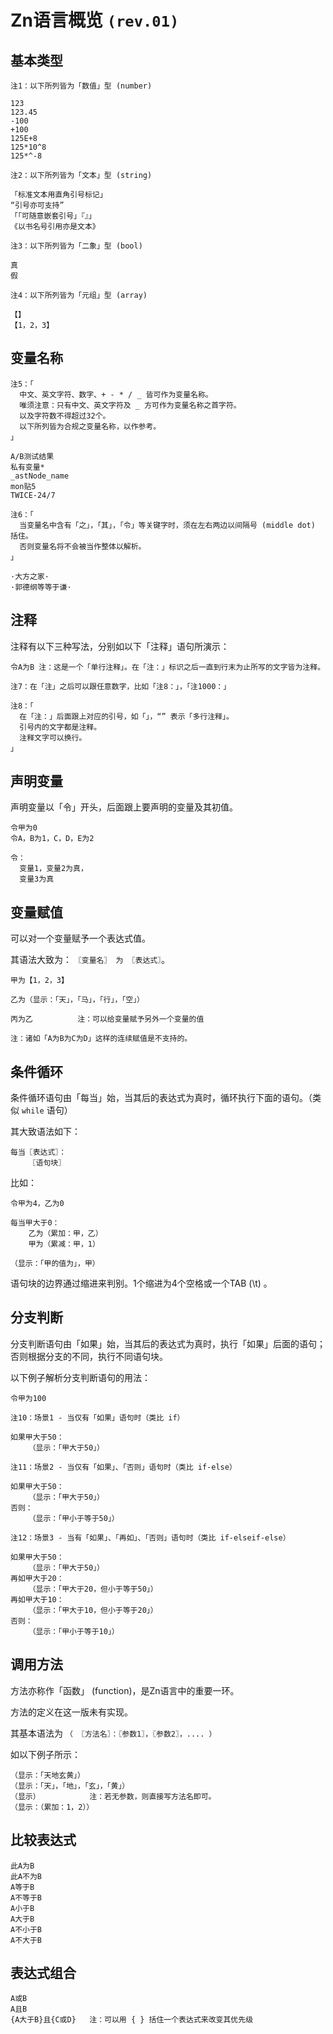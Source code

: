 # Zn语言概览 `(rev.01)`

## 基本类型
```
注1：以下所列皆为「数值」型 (number)

123
123.45
-100
+100
125E+8
125*10^8
125*^-8

注2：以下所列皆为「文本」型 (string)

「标准文本用直角引号标记」
“引号亦可支持”
「「可随意嵌套引号」『』」
《以书名号引用亦是文本》

注3：以下所列皆为「二象」型 (bool)

真
假

注4：以下所列皆为「元组」型 (array)

【】
【1，2，3】
```

## 变量名称
```
注5：「
  中文、英文字符、数字、+ - * / _ 皆可作为变量名称。
  唯须注意：只有中文、英文字符及 _ 方可作为变量名称之首字符。
  以及字符数不得超过32个。
  以下所列皆为合规之变量名称，以作参考。
」

A/B测试结果
私有变量*
_astNode_name
mon贴5
TWICE-24/7

注6：「
  当变量名中含有「之」，「其」，「令」等关键字时，须在左右两边以间隔号 (middle dot) 括住。
  否则变量名将不会被当作整体以解析。
」

·大方之家·
·郭德纲等等于谦·
```

## 注释

注释有以下三种写法，分别如以下「注释」语句所演示：

```
令A为B 注：这是一个「单行注释」。在「注：」标识之后一直到行末为止所写的文字皆为注释。

注7：在「注」之后可以跟任意数字，比如「注8：」，「注1000：」

注8：「
  在「注：」后面跟上对应的引号，如「」，“” 表示「多行注释」。
  引号内的文字都是注释。
  注释文字可以换行。
」
```

## 声明变量

声明变量以「令」开头，后面跟上要声明的变量及其初值。

```
令甲为0
令A，B为1，C，D，E为2

令：
  变量1，变量2为真，
  变量3为真
```

## 变量赋值

可以对一个变量赋予一个表达式值。

其语法大致为： `〖变量名〗 为 〖表达式〗`。

```
甲为【1，2，3】

乙为（显示：「天」，「马」，「行」，「空」）

丙为乙          注：可以给变量赋予另外一个变量的值

注：诸如「A为B为C为D」这样的连续赋值是不支持的。
```

## 条件循环

条件循环语句由「每当」始，当其后的表达式为真时，循环执行下面的语句。（类似 `while` 语句）

其大致语法如下：

```
每当〖表达式〗：
    〖语句块〗
```

比如：

```
令甲为4，乙为0

每当甲大于0：
    乙为（累加：甲，乙）
    甲为（累减：甲，1）

（显示：「甲的值为」，甲）
```

语句块的边界通过缩进来判别。1个缩进为4个空格或一个TAB (\t) 。

## 分支判断

分支判断语句由「如果」始，当其后的表达式为真时，执行「如果」后面的语句；否则根据分支的不同，执行不同语句块。

以下例子解析分支判断语句的用法：

```
令甲为100

注10：场景1 - 当仅有「如果」语句时（类比 if）

如果甲大于50：
    （显示：「甲大于50」）

注11：场景2 - 当仅有「如果」、「否则」语句时（类比 if-else）

如果甲大于50：
    （显示：「甲大于50」）
否则：
    （显示：「甲小于等于50」）

注12：场景3 - 当有「如果」、「再如」、「否则」语句时（类比 if-elseif-else）

如果甲大于50：
    （显示：「甲大于50」）
再如甲大于20：
    （显示：「甲大于20，但小于等于50」）
再如甲大于10：
    （显示：「甲大于10，但小于等于20」）
否则：
    （显示：「甲小于等于10」）

```

## 调用方法

方法亦称作「函数」 (function)，是Zn语言中的重要一环。

方法的定义在这一版未有实现。

其基本语法为 `（ 〖方法名〗：〖参数1〗，〖参数2〗，.... ）`

如以下例子所示：

```
（显示：「天地玄黄」）
（显示：「天」，「地」，「玄」，「黄」）
（显示）           注：若无参数，则直接写方法名即可。
（显示：（累加：1，2））
```

## 比较表达式

```
此A为B
此A不为B
A等于B
A不等于B
A小于B
A大于B
A不小于B
A不大于B
```

## 表达式组合

```
A或B
A且B
{A大于B}且{C或D}   注：可以用 { } 括住一个表达式来改变其优先级
```